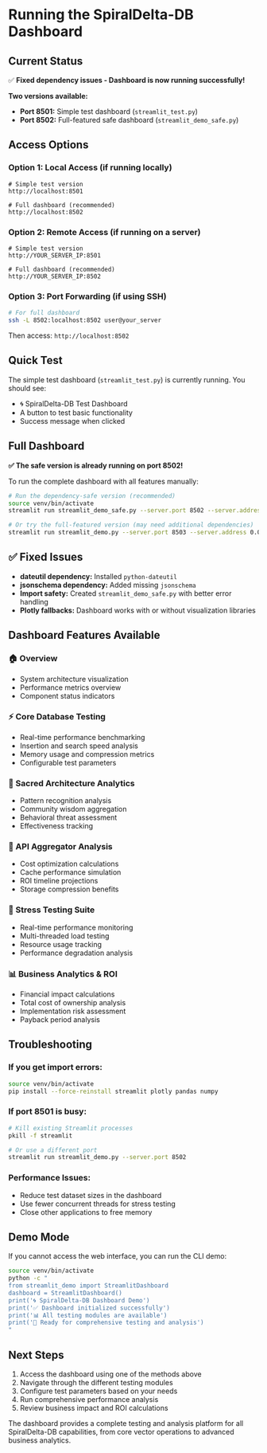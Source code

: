 # Running the SpiralDelta-DB Dashboard

## Current Status
✅ **Fixed dependency issues - Dashboard is now running successfully!**

**Two versions available:**
- **Port 8501:** Simple test dashboard (`streamlit_test.py`)
- **Port 8502:** Full-featured safe dashboard (`streamlit_demo_safe.py`)

## Access Options

### Option 1: Local Access (if running locally)
```
# Simple test version
http://localhost:8501

# Full dashboard (recommended)
http://localhost:8502
```

### Option 2: Remote Access (if running on a server)
```
# Simple test version
http://YOUR_SERVER_IP:8501

# Full dashboard (recommended)
http://YOUR_SERVER_IP:8502
```

### Option 3: Port Forwarding (if using SSH)
```bash
# For full dashboard
ssh -L 8502:localhost:8502 user@your_server
```
Then access: `http://localhost:8502`

## Quick Test
The simple test dashboard (`streamlit_test.py`) is currently running. You should see:
- 🌀 SpiralDelta-DB Test Dashboard
- A button to test basic functionality
- Success message when clicked

## Full Dashboard
**✅ The safe version is already running on port 8502!**

To run the complete dashboard with all features manually:

```bash
# Run the dependency-safe version (recommended)
source venv/bin/activate
streamlit run streamlit_demo_safe.py --server.port 8502 --server.address 0.0.0.0

# Or try the full-featured version (may need additional dependencies)
streamlit run streamlit_demo.py --server.port 8503 --server.address 0.0.0.0
```

## ✅ Fixed Issues
- **dateutil dependency:** Installed `python-dateutil`
- **jsonschema dependency:** Added missing `jsonschema` 
- **Import safety:** Created `streamlit_demo_safe.py` with better error handling
- **Plotly fallbacks:** Dashboard works with or without visualization libraries

## Dashboard Features Available

### 🏠 Overview
- System architecture visualization
- Performance metrics overview
- Component status indicators

### ⚡ Core Database Testing  
- Real-time performance benchmarking
- Insertion and search speed analysis
- Memory usage and compression metrics
- Configurable test parameters

### 🔮 Sacred Architecture Analytics
- Pattern recognition analysis
- Community wisdom aggregation
- Behavioral threat assessment
- Effectiveness tracking

### 🔗 API Aggregator Analysis
- Cost optimization calculations
- Cache performance simulation
- ROI timeline projections
- Storage compression benefits

### 🚀 Stress Testing Suite
- Real-time performance monitoring
- Multi-threaded load testing
- Resource usage tracking
- Performance degradation analysis

### 📊 Business Analytics & ROI
- Financial impact calculations
- Total cost of ownership analysis
- Implementation risk assessment
- Payback period analysis

## Troubleshooting

### If you get import errors:
```bash
source venv/bin/activate
pip install --force-reinstall streamlit plotly pandas numpy
```

### If port 8501 is busy:
```bash
# Kill existing Streamlit processes
pkill -f streamlit

# Or use a different port
streamlit run streamlit_demo.py --server.port 8502
```

### Performance Issues:
- Reduce test dataset sizes in the dashboard
- Use fewer concurrent threads for stress testing
- Close other applications to free memory

## Demo Mode
If you cannot access the web interface, you can run the CLI demo:

```bash
source venv/bin/activate
python -c "
from streamlit_demo import StreamlitDashboard
dashboard = StreamlitDashboard()
print('🌀 SpiralDelta-DB Dashboard Demo')
print('✅ Dashboard initialized successfully')
print('📊 All testing modules are available')
print('🚀 Ready for comprehensive testing and analysis')
"
```

## Next Steps
1. Access the dashboard using one of the methods above
2. Navigate through the different testing modules
3. Configure test parameters based on your needs
4. Run comprehensive performance analysis
5. Review business impact and ROI calculations

The dashboard provides a complete testing and analysis platform for all SpiralDelta-DB capabilities, from core vector operations to advanced business analytics.